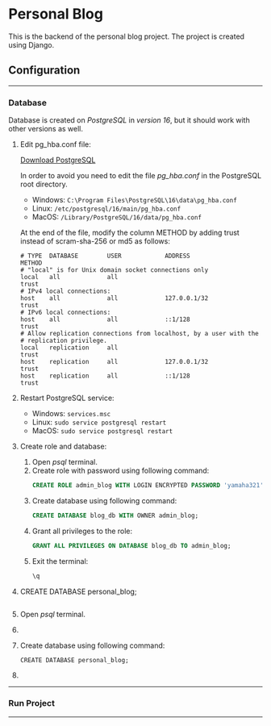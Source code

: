 # Personal Blog

This is the backend of the personal blog project. The project is created using Django.

## Configuration

---

### Database

Database is created on *PostgreSQL* in *version 16*, but it should work with 
other versions as well.

1. Edit pg_hba.conf file:

    [Download PostgreSQL](https://www.postgresql.org/download/)
    
    In order to avoid you need to edit the file *pg_hba.conf* in the PostgreSQL root directory.

    - Windows: `C:\Program Files\PostgreSQL\16\data\pg_hba.conf`
    - Linux: `/etc/postgresql/16/main/pg_hba.conf`
    - MacOS: `/Library/PostgreSQL/16/data/pg_hba.conf`
   
    At the end of the file, modify the column METHOD by adding trust instead of scram-sha-256 or md5 as follows:

    ```
    # TYPE  DATABASE        USER            ADDRESS                 METHOD
    # "local" is for Unix domain socket connections only
    local   all             all                                     trust
    # IPv4 local connections:
    host    all             all             127.0.0.1/32            trust
    # IPv6 local connections:
    host    all             all             ::1/128                 trust
    # Allow replication connections from localhost, by a user with the
    # replication privilege.
    local   replication     all                                     trust
    host    replication     all             127.0.0.1/32            trust
    host    replication     all             ::1/128                 trust
    ```

2. Restart PostgreSQL service:

    - Windows: `services.msc`
    - Linux: `sudo service postgresql restart`
    - MacOS: `sudo service postgresql restart`

3. Create role and database: 

    1. Open *psql* terminal.
    2. Create role with password using following command:
        ```sql
        CREATE ROLE admin_blog WITH LOGIN ENCRYPTED PASSWORD 'yamaha321';
        ```
    3. Create database using following command:
        ```sql
        CREATE DATABASE blog_db WITH OWNER admin_blog;
        ```
    4. Grant all privileges to the role:
        ```sql
        GRANT ALL PRIVILEGES ON DATABASE blog_db TO admin_blog;
        ```
    5. Exit the terminal:
        ```sql
        \q
        ```

4. CREATE DATABASE personal_blog;
    ```

1. Open *psql* terminal.
2. 
2. Create database using following command:

    ```
    CREATE DATABASE personal_blog;
    ```
3. 

---

### Run Project

---
